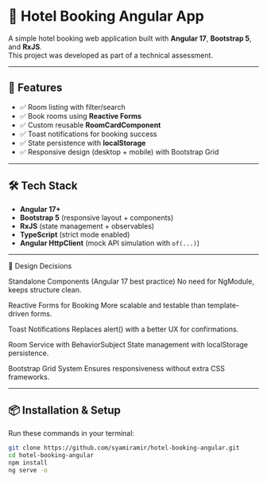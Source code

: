 # 🏨 Hotel Booking Angular App

A simple hotel booking web application built with **Angular 17**, **Bootstrap 5**, and **RxJS**.  
This project was developed as part of a technical assessment.

---

## 🚀 Features

- ✅ Room listing with filter/search  
- ✅ Book rooms using **Reactive Forms**  
- ✅ Custom reusable **RoomCardComponent**  
- ✅ Toast notifications for booking success  
- ✅ State persistence with **localStorage**  
- ✅ Responsive design (desktop + mobile) with Bootstrap Grid  

---

## 🛠️ Tech Stack

- **Angular 17+**
- **Bootstrap 5** (responsive layout + components)
- **RxJS** (state management + observables)
- **TypeScript** (strict mode enabled)
- **Angular HttpClient** (mock API simulation with `of(...)`)

---

📐 Design Decisions

Standalone Components (Angular 17 best practice)
No need for NgModule, keeps structure clean.

Reactive Forms for Booking
More scalable and testable than template-driven forms.

Toast Notifications
Replaces alert() with a better UX for confirmations.

Room Service with BehaviorSubject
State management with localStorage persistence.

Bootstrap Grid System
Ensures responsiveness without extra CSS frameworks.

---

## 📦 Installation & Setup

Run these commands in your terminal:

```bash
git clone https://github.com/syamiramir/hotel-booking-angular.git
cd hotel-booking-angular
npm install
ng serve -o
